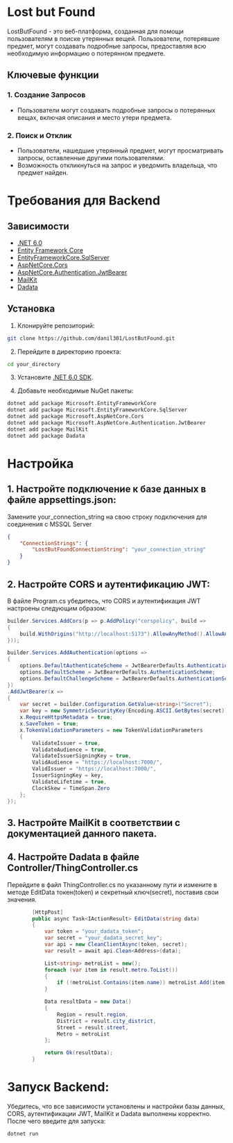 # Lost but Found

LostButFound - это веб-платформа, созданная для помощи пользователям в поиске утерянных вещей. 
Пользователи, потерявшие предмет, могут создавать подробные запросы, предоставляя всю необходимую информацию о потерянном предмете.

## Ключевые функции

### 1. Создание Запросов

- Пользователи могут создавать подробные запросы о потерянных вещах, включая описания и место утери предмета.

### 2. Поиск и Отклик

- Пользователи, нашедшие утерянный предмет, могут просматривать запросы, оставленные другими пользователями.
- Возможность откликнуться на запрос и уведомить владельца, что предмет найден.

# Требования для Backend

## Зависимости

- [.NET 6.0](https://dotnet.microsoft.com/download/dotnet/6.0)
- [Entity Framework Core](https://docs.microsoft.com/en-us/ef/core/)
- [EntityFrameworkCore.SqlServer](https://docs.microsoft.com/en-us/ef/core/providers/sql-server/)
- [AspNetCore.Cors](https://docs.microsoft.com/en-us/aspnet/core/security/cors)
- [AspNetCore.Authentication.JwtBearer](https://docs.microsoft.com/en-us/aspnet/core/security/authentication/jwtbearer)
- [MailKit](https://www.nuget.org/packages/MailKit/)
- [Dadata](https://dadata.ru/api/)

## Установка
1. Клонируйте репозиторий:
```bash
git clone https://github.com/danil301/LostButFound.git
```
2. Перейдите в директорию проекта:
```bash
cd your_directory
```
3. Установите [.NET 6.0 SDK](https://dotnet.microsoft.com/download/dotnet/6.0).

4. Добавьте необходимые NuGet пакеты:
```bash
dotnet add package Microsoft.EntityFrameworkCore
dotnet add package Microsoft.EntityFrameworkCore.SqlServer
dotnet add package Microsoft.AspNetCore.Cors
dotnet add package Microsoft.AspNetCore.Authentication.JwtBearer
dotnet add package MailKit
dotnet add package Dadata
```

# Настройка
## 1. Настройте подключение к базе данных в файле appsettings.json:
Замените your_connection_string на свою строку подключения для соединения с MSSQL Server
```json
{
    "ConnectionStrings": {
        "LostButFoundConnectionString": "your_connection_string"
    }
}
```
## 2. Настройте CORS и аутентификацию JWT:

В файле Program.cs убедитесь, что CORS и аутентификация JWT настроены следующим образом:
```csharp
builder.Services.AddCors(p => p.AddPolicy("corspolicy", build =>
{
    build.WithOrigins("http://localhost:5173").AllowAnyMethod().AllowAnyHeader();
}));

builder.Services.AddAuthentication(options =>
{
    options.DefaultAuthenticateScheme = JwtBearerDefaults.AuthenticationScheme;
    options.DefaultScheme = JwtBearerDefaults.AuthenticationScheme;
    options.DefaultChallengeScheme = JwtBearerDefaults.AuthenticationScheme;
})
.AddJwtBearer(x =>
{
    var secret = builder.Configuration.GetValue<string>("Secret");
    var key = new SymmetricSecurityKey(Encoding.ASCII.GetBytes(secret));
    x.RequireHttpsMetadata = true;
    x.SaveToken = true;
    x.TokenValidationParameters = new TokenValidationParameters
    {
        ValidateIssuer = true,
        ValidateAudience = true,
        ValidateIssuerSigningKey = true,
        ValidAudience = "https://localhost:7000/",
        ValidIssuer = "https://localhost:7000/",
        IssuerSigningKey = key,
        ValidateLifetime = true,
        ClockSkew = TimeSpan.Zero
    };
});
```
## 3. Настройте MailKit в соответствии с документацией данного пакета.

## 4. Настройте Dadata в файле Controller/ThingController.cs 
Перейдите в файл ThingController.cs по указанному пути и измените в методе EditData токен(token) и секретный ключ(secret), поставив свои значения.
```csharp
        [HttpPost]
        public async Task<IActionResult> EditData(string data)
        {
            var token = "your_dadata_token";
            var secret = "your_dadata_secret_key";
            var api = new CleanClientAsync(token, secret);
            var result = await api.Clean<Address>(data);

            List<string> metroList = new();
            foreach (var item in result.metro.ToList())
            {
                if (!metroList.Contains(item.name)) metroList.Add(item.name);
            }

            Data resultData = new Data()
            {
                Region = result.region,
                District = result.city_district,
                Street = result.street,
                Metro = metroList
            };

            return Ok(resultData);
        }
```
# Запуск Backend:
Убедитесь, что все зависимости установлены и настройки базы данных, CORS, аутентификации JWT, MailKit и Dadata выполнены корректно. 
После чего введите для запуска:
```bash
dotnet run
```
